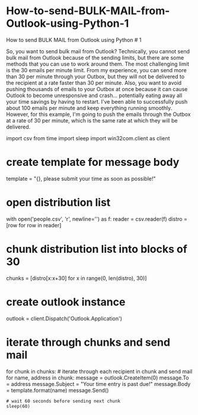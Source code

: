 # How-to-send-BULK-MAIL-from-Outlook-using-Python-1
How to send BULK MAIL from Outlook using Python # 1

So, you want to send bulk mail from Outlook? Technically, you cannot send bulk mail from Outlook because of the sending limits, but there are some methods that you can use to work around them. The most challenging limit is the 30 emails per minute limit. From my experience, you can send more than 30 per minute through your Outbox, but they will not be delivered to the recipient at a rate faster than 30 per minute. Also, you want to avoid pushing thousands of emails to your Outbox at once because it can cause Outlook to become unresponsive and crash... potentially eating away all your time savings by having to restart. I've been able to successfully push about 100 emails per minute and keep everything running smoothly. However, for this example, I'm going to push the emails through the Outbox at a rate of 30 per minute, which is the same rate at which they will be delivered.


import csv
from time import sleep
import win32com.client as client

# create template for message body
template = "{}, please submit your time as soon as possible!"

# open distribution list
with open('people.csv', 'r', newline='') as f:
    reader = csv.reader(f)
    distro = [row for row in reader]

# chunk distribution list into blocks of 30
chunks = [distro[x:x+30] for x in range(0, len(distro), 30)]

# create outlook instance
outlook = client.Dispatch('Outlook.Application')

# iterate through chunks and send mail
for chunk in chunks:
    # iterate through each recipient in chunk and send mail
    for name, address in chunk:
        message = outlook.CreateItem(0)
        message.To = address
        message.Subject = "Your time entry is past due!"
        message.Body = template.format(name)
        message.Send()

    # wait 60 seconds before sending next chunk
    sleep(60)
